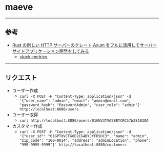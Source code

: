 # maeve

---

## 参考

- [Rust の新しい HTTP サーバーのクレート Axum をフルに活用してサーバーサイドアプリケーション開発をしてみる](https://blog-dry.com/entry/2021/12/26/002649)
  - [stock-metrics](https://github.com/yuk1ty/stock-metrics)

---

## リクエスト

- ユーザー作成
  - `curl -X POST -H "Content-Type: application/json" -d '{"user_name": "admin", "email": "admin@email.com", "password_hash": "PasswordAdmin", "user_role": "admin"}' http://localhost:8080/users`
- ユーザー取得
  - `curl http://localhost:8080/users/01GNV3TVA288YCRC57WZE183QA`
- カスタマー作成
  - `curl -X POST -H "Content-Type: application/json" -d '{"user_id": "01GPTXVCTG8D2CG4BYJYFR9HC3", "name": "admin", "zip_code": "100-0014", "address": "adminLocation", "phone": "999-9999-9999"}' http://localhost:8080/customers`

